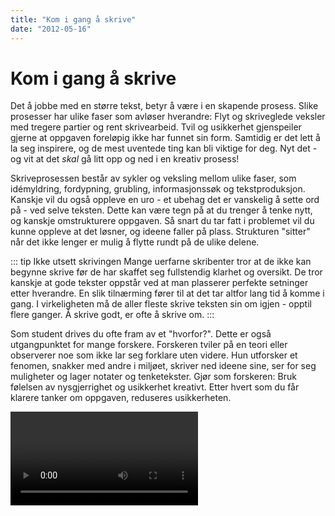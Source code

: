 ```yaml
---
title: "Kom i gang å skrive"
date: "2012-05-16"
---
```


# Kom i gang å skrive

Det å jobbe med en større tekst, betyr å være i en skapende prosess. Slike prosesser har ulike faser som avløser hverandre: Flyt og skriveglede veksler med tregere partier og rent skrivearbeid. Tvil og usikkerhet gjenspeiler gjerne at oppgaven foreløpig ikke har funnet sin form. Samtidig er det lett å la seg inspirere, og de mest uventede ting kan bli viktige for deg. Nyt det - og vit at det _skal_ gå litt opp og ned i en kreativ prosess!

Skriveprosessen består av sykler og veksling mellom ulike faser, som idémyldring, fordypning, grubling, informasjonssøk og tekstproduksjon. Kanskje vil du også oppleve en uro - et ubehag det er vanskelig å sette ord på - ved selve teksten. Dette kan være tegn på at du trenger å tenke nytt, og kanskje omstrukturere oppgaven. Så snart du tar fatt i problemet vil du kunne oppleve at det løsner, og ideene faller på plass. Strukturen "sitter" når det ikke lenger er mulig å flytte rundt på de ulike delene.

::: tip Ikke utsett skrivingen
Mange uerfarne skribenter tror at de ikke kan begynne skrive før de har skaffet seg fullstendig klarhet og oversikt. De tror kanskje at gode tekster oppstår ved at man plasserer perfekte setninger etter hverandre. En slik tilnærming fører til at det tar altfor lang tid å komme i gang. I virkeligheten må de aller fleste skrive teksten sin om igjen - opptil flere ganger. Å skrive godt, er ofte å skrive om.
::: 

Som student drives du ofte fram av et "hvorfor?". Dette er også utgangpunktet for mange forskere. Forskeren tviler på en teori eller observerer noe som ikke lar seg forklare uten videre. Hun utforsker et fenomen, snakker med andre i miljøet, skriver ned ideene sine, ser for seg muligheter og lager notater og tenketekster. Gjør som forskeren: Bruk følelsen av nysgjerrighet og usikkerhet kreativt. Etter hvert som du får klarere tanker om oppgaven, reduseres usikkerheten.

<Video id="FOwhrXNnHNI" />

::: tip Skrivesnakk 
Snakk gjerne om oppgaven med medstudenter og andre som vil høre på. Det kan være veldig klargjørende å sette ord på ideene dine. Hvorfor synes du at dette temaet er interessant? Hvilke problemstillinger ser du for deg? Hvordan kan problemstillingen(e) besvares? Hva ser du for deg at du vil komme fram til? Å presentere utkast for [medstudenter](?p=1216) er også en utmerket måte å komme i gang på.
:::

## Tenk og skriv

Det er viktigere å komme i gang, enn å ha full kontroll på produktet. Det finnes ulike skriveteknikker du kan bruke for å utvikle dine første ideer om et emne. Prøv for eksempel idémyldring, tankekart, tenketest og hurtigskriving som er beskrevet nedenfor. Når du begynner å skrive, vil du trolig oppleve at prosjektet blir mye klarere for deg.

Begynn gjerne å skrive om det du syns er gøy. Skriv gjerne bare litt om gangen. Hvis du tar pauser FØR du har skrevet deg helt tom, er det lettere å ta opp igjen tråden. Presenter gjerne teksten din for andre, for eksempel i [skrivegrupper](/skriving/skriving-er-en-prosess/skrivegrupper/), og be om tilbakemeldinger selv om du ikke er helt fornøyd enda. Gode forfattere bruker tid på å revidere, og må ofte restrukturere tekstene sine flere ganger. Se

Det er (minst) to strategier for å strukturere en tekst:

**Tekst før struktur**

- Skriv ned alt du vet om emnet
- Les gjennom det du har skrevet, og ordne teksten i avsnitt ved hjelp av stikkord/overskrifter
- Ut fra dette strukturerer du teksten

**Struktur før tekst**

- Her lager du en disposisjon før du går i gang med å skrive
- Så fyller du inn tekst i disposisjonen, punkt for punkt
- Disposisjonen justeres underveis

En skriveprosess kan ha ulike former. Det er viktig å finne ut hvordan _du_ fungerer best. Pleier du å gå og "ruge" i lang tid, for så å skrive ut en mer eller mindre ferdig tekst rett før innleveringsfristen? Eller trenger du å komme i gang raskt, og deretter bruke tiden til å strukturere, skrive om og bygge ut utkastet ditt? Vær trygg på arbeidsmåten din!

## Oppstartsteknikker

Nedenfor er noen ulike teknikker som kan brukes for å nærme seg en problemstilling og disposisjon for oppgaven.

## Idémyldring

Idémyldring er et godt redskap for å få oversikt over hva du vet om et tema og hva du trenger å finne ut mer om. Det kan også brukes til å avgrense et tema og lage utkast til disposisjon. Skriv ned alle assosiasjoner du har til temaet uten å sensurere deg selv. I løpet av idémyldringen vil det komme frem stikkord og setninger som du kan arbeide videre med.

- skriv ord og setninger
- tegn figurer
- notér interessante boktitler, rapporter og ulike typer data

Ideer kan dukke opp når som helst – ha alltid penn og papir tilgjengelig!  
Idémyldring er en privat tekst, som skal gi skrivelyst.

::: tips Tips!
Mangler du penn og papir, har du kanskje en mobil i hånden. Skriv ideen du fikk som en tekstmelding, eller les det inn på taleopptak.
:::

## Tankekart

- Skriv hovedideen din midt på arket
- Tegn linjer eller grener fra hovedideen og skriv nøkkelord på hver linje
- Legg til mindre linjer og grener med detaljer
- Skriv ned ideene slik de faller deg inn – vær spontan!
- Se etter forbindelser og sammenhenger som kan markeres på kartet

<Figure
  src="/images/norsk-tankekart-sma-bokstaver.png"
  alt="Tankekart"
  caption="Tankekart om grønn markedsføring"
  type=""
/>

::: tip Tips:
- Bruk farger for å markere temaer og relasjoner, og for å framheve tanker
- Bruk bilder eller symboler
- Bruk små bokstaver (minuskler). Små bokstaver leses og huskes bedre enn store
:::


## Tenketekst

En tenketekst er en privat og kreativ tekst som kan hjelpe deg i gang med skriveprosessen. Tenkeskriving er skriving for å lære, for å få ideer og for å engasjere. Ved å skrive uten tanke på produktet, kan du oppdage nye muligheter i emnet du fokuserer på.

- Skriv ned alt du vet om emnet i en mer eller mindre sammenhengende tekst
- Fokuser på innholdet i teksten din
- Skriv uten å ta stilling til tekstens form. Målet er å få fram ideer og tanker uten kritiske blikk

## Hurtigskriving

Hurtigskriving er en metode for å skrive en tenketekst; også her er målet å få i gang skriveprosessen.

- Skriv et tema du vil undersøke som overskrift
- Skriv uten stans mellom 10-30 minutter uten å løfte fingrene fra tastaturet eller pennen fra papiret
- Etterpå leser du igjennom teksten din, streker under nøkkelmomenter og begynner å strukturere ideer
- Del gjerne teksten inn i mindre biter med mellomoverskrifter 

## Fra tema til problemformulering

Noen er så heldige at de vet akkurat hva de vil undersøke før de begynner. Andre må gjerne tenke, notere, gjøre litteratursøk og lese en del før de formulerer en problemstilling eller et forskningsspørsmål, og ofte må man justere underveis. Det er flere måter å starte en skriveprosess på, men det kan være lurt å utarbeide en foreløpig problemstilling tidlig. 

Arbeidet med å forme et problem eller spørsmål kan gjerne starte med idémyldring. Skriv ned alle de spørsmålene og ideene du kommer på – det å være kritisk og luke ut kommer etter hvert. Når du orienterer deg i emnet, blir du gradvis i stand til å stille mer presise spørsmål. Kanskje dukker det opp nye spørsmål og vinkler du ikke hadde tenkt på. Tenk og kjenn etter: Hva interesserer deg? Hva engasjerer deg mest? Formuler dette i fulle setninger som senere kan danne utgangspunkt for en innledning.

::: oppgave Øvelse 
+ Skriv ned minst fem varianter av problemstillingen som opptar deg. 
+ Velg ut de to beste.
+ Start på et nytt ark, og skriv fem nye varianter basert på disse to. 
+ Velg de to beste. 
+ Ta et nytt ark og skriv igjen fem nye varianter. 
  
Fortsett øvelsen til du har en problemformulering som virkelig *sitter*, og som lar seg besvare. 
::: 

Se mer om problemformulering under [Oppbygning av en oppgave](/oppbygning-av-en-oppgave/)


